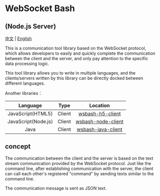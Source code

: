 # WebSocket Bash

## (Node.js Server)

[中文](README.md) | [English](README_eng.md)

This is a communication tool library based on the WebSocket protocol, which allows developers to easily and quickly complete the communication between the client and the server, and only pay attention to the specific data processing logic.

This tool library allows you to write in multiple languages, and the clients/servers written by this library can be directly docked between different languages.

Another libraries：

| Language | Type | Location |
| :-: | :-: | :-: |
| JavaScript(HTML5) | Client | [wsbash-h5-client](https://github.com/langyo/wsbash-h5-client) |
| JavaScript(Node.js) | Client | [wsbash-node-client](https://github.com/langyo/wsbash-node-client) |
| Java | Client | [wsbash-java-client](https://github.com/langyo/wsbash-java-client) |

## concept

The communication between the client and the server is based on the text stream communication provided by the WebSocket protocol. Just like the command line, after establishing communication with the server, the client can call each other's registered "command" by sending texts similar to the command line.

The communication message is sent as JSON text.
